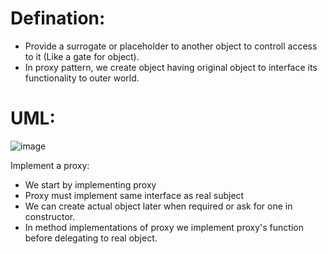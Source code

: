 # Defination:
- Provide a surrogate or placeholder to another object to controll access to it (Like a gate for object).
- In proxy pattern, we create object having original object to interface its functionality to outer world.

# UML:
![image](https://github.com/NourhanSaeed707/Design-pattern/assets/64387352/2722c858-b000-4ff1-970a-0e37e04ae046)

Implement a proxy:
- We start by implementing proxy
- Proxy must implement same interface as real subject
- We can create actual object later when required or ask for one in constructor.
- In method implementations of proxy we implement proxy's function before delegating to real object.
